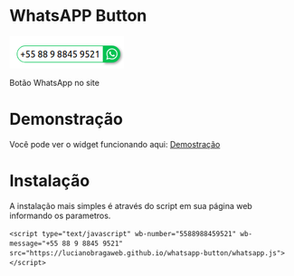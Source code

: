 # WhatsAPP Button
![Botão WhatsAPP no site](./botao-whatsapp.png "Botão WhatsAPP no site")

Botão WhatsApp no site

# Demonstração

Você pode ver o widget funcionando aqui: [Demostração](https://lucianobragaweb.github.io)

# Instalação

A instalação mais simples é através do script em sua página web informando os parametros.

`<script type="text/javascript" wb-number="5588988459521" wb-message="+55 88 9 8845 9521" src="https://lucianobragaweb.github.io/whatsapp-button/whatsapp.js"></script>`
